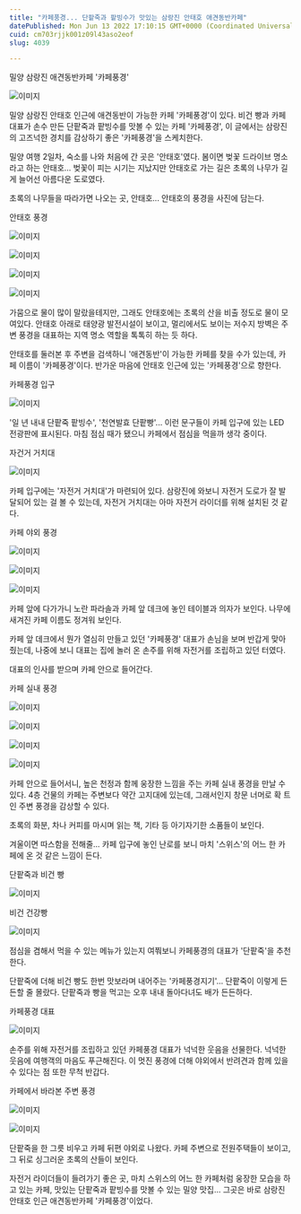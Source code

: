 ```yaml
---
title: "카페풍경... 단팥죽과 팥빙수가 맛있는 삼랑진 안태호 애견동반카페"
datePublished: Mon Jun 13 2022 17:10:15 GMT+0000 (Coordinated Universal Time)
cuid: cm703rjjk001z09l43aso2eof
slug: 4039

---
```



밀양 삼랑진 애견동반카페 '카페풍경'

![이미지](https://cdn.hashnode.com/res/hashnode/image/upload/v1739255369214/03b425ef-bfa8-4159-b7a1-2a94a19b3666.jpeg)

밀양 삼랑진 안태호 인근에 애견동반이 가능한 카페 '카페풍경'이 있다. 비건 빵과 카페 대표가 손수 만든 단팥죽과 팥빙수를 맛볼 수 있는 카페 '카페풍경', 이 글에서는 삼랑진의 고즈넉한 경치를 감상하기 좋은 '카페풍경'을 스케치한다.

밀양 여행 2일차, 숙소를 나와 처음에 간 곳은 '안태호'였다. 봄이면 벚꽃 드라이브 명소라고 하는 안태호... 벚꽃이 피는 시기는 지났지만 안태호로 가는 길은 초록의 나무가 길게 늘어선 아름다운 도로였다.

초록의 나무들을 따라가면 나오는 곳, 안태호... 안태호의 풍경을 사진에 담는다.

안태호 풍경

![이미지](https://cdn.hashnode.com/res/hashnode/image/upload/v1739255371206/b78f037c-b273-462a-9a16-b7cb7c5c911f.jpeg)

![이미지](https://cdn.hashnode.com/res/hashnode/image/upload/v1739255373326/eca34117-09d5-4364-b8e3-a48da25f88e4.jpeg)

![이미지](https://cdn.hashnode.com/res/hashnode/image/upload/v1739255375620/15772c27-8593-4484-acf4-641e4f781182.jpeg)

![이미지](https://cdn.hashnode.com/res/hashnode/image/upload/v1739255378133/561e33c6-d2ff-46bf-992c-e91b61d17d52.jpeg)

가뭄으로 물이 많이 말랐을테지만, 그래도 안태호에는 초록의 산을 비출 정도로 물이 모여있다. 안태호 아래로 태양광 발전시설이 보이고, 멀리에서도 보이는 저수지 방벽은 주변 풍경을 대표하는 지역 명소 역할을 톡톡히 하는 듯 하다.

안태호를 둘러본 후 주변을 검색하니 '애견동반'이 가능한 카페를 찾을 수가 있는데, 카페 이름이 '카페풍경'이다. 반가운 마음에 안태호 인근에 있는 '카페풍경'으로 향한다.

카페풍경 입구

![이미지](https://cdn.hashnode.com/res/hashnode/image/upload/v1739255380506/f4e8fcc0-adbe-41e6-81b4-0e4d922455a7.jpeg)

'일 년 내내 단팥죽 팥빙수', '천연발효 단팥빵'... 이런 문구들이 카페 입구에 있는 LED 전광판에 표시된다. 마침 점심 때가 됐으니 카페에서 점심을 먹을까 생각 중이다.

자건거 거치대

![이미지](https://cdn.hashnode.com/res/hashnode/image/upload/v1739255382721/5a7a9ea0-335c-4aba-8955-5803e58fb3f7.jpeg)

카페 입구에는 '자전거 거치대'가 마련되어 있다. 삼랑진에 와보니 자전거 도로가 잘 발달되어 있는 걸 볼 수 있는데, 자전거 거치대는 아마 자전거 라이더를 위해 설치된 것 같다.

카페 야외 풍경

![이미지](https://cdn.hashnode.com/res/hashnode/image/upload/v1739255384800/f29bba68-d026-4261-bc47-dc7b91b5ead7.jpeg)

![이미지](https://cdn.hashnode.com/res/hashnode/image/upload/v1739255386581/6c70537c-186d-45e7-92c6-8b06c8e4c6a0.jpeg)

![이미지](https://cdn.hashnode.com/res/hashnode/image/upload/v1739255388821/b594a7ed-685c-4a39-a68b-05df8d0de85c.jpeg)

카페 앞에 다가가니 노란 파라솔과 카페 앞 데크에 놓인 테이블과 의자가 보인다. 나무에 새겨진 카페 이름도 정겨워 보인다.

카페 앞 데크에서 뭔가 열심히 만들고 있던 '카페풍경' 대표가 손님을 보며 반갑게 맞아줬는데, 나중에 보니 대표는 집에 놀러 온 손주를 위해 자전거를 조립하고 있던 터였다.

대표의 인사를 받으며 카페 안으로 들어간다.

카페 실내 풍경

![이미지](https://cdn.hashnode.com/res/hashnode/image/upload/v1739255391654/86c7af0c-abec-4609-813b-4c70f3dbe721.jpeg)

![이미지](https://cdn.hashnode.com/res/hashnode/image/upload/v1739255394127/3fabcb17-5662-4e4a-b7d0-fc48222bc4a3.jpeg)

![이미지](https://cdn.hashnode.com/res/hashnode/image/upload/v1739255396170/af73fe18-947a-4303-97cc-dd8cc3b48521.jpeg)

![이미지](https://cdn.hashnode.com/res/hashnode/image/upload/v1739255398386/0c7227b0-d766-4d9c-a03e-81d6202e5bd6.jpeg)

카페 안으로 들어서니, 높은 천정과 함께 웅장한 느낌을 주는 카페 실내 풍경을 만날 수 있다. 4층 건물의 카페는 주변보다 약간 고지대에 있는데, 그래서인지 창문 너머로 확 트인 주변 풍경을 감상할 수 있다.

초록의 화분, 차나 커피를 마시며 읽는 책, 기타 등 아기자기한 소품들이 보인다.

겨울이면 따스함을 전해줄... 카페 입구에 놓인 난로를 보니 마치 '스위스'의 어느 한 카페에 온 것 같은 느낌이 든다.

단팥죽과 비건 빵

![이미지](https://cdn.hashnode.com/res/hashnode/image/upload/v1739255400677/7fdc8730-3cad-499d-bee3-c05a9dc8094f.jpeg)

비건 건강빵

![이미지](https://cdn.hashnode.com/res/hashnode/image/upload/v1739255402806/daa888fd-7480-4b9f-bf22-bb8d5a4a1e71.jpeg)

점심을 겸해서 먹을 수 있는 메뉴가 있는지 여쭤보니 카페풍경의 대표가 '단팥죽'을 추천한다.

단팥죽에 더해 비건 빵도 한번 맛보라며 내어주는 '카페풍경지기'... 단팥죽이 이렇게 든든할 줄 몰랐다. 단팥죽과 빵을 먹고는 오후 내내 돌아다녀도 배가 든든하다.

카페풍경 대표

![이미지](https://cdn.hashnode.com/res/hashnode/image/upload/v1739255404723/d36b3492-a737-4083-9a68-7ce8c79af913.jpeg)

손주를 위해 자전거를 조립하고 있던 카페풍경 대표가 넉넉한 웃음을 선물한다. 넉넉한 웃음에 여행객의 마음도 푸근해진다. 이 멋진 풍경에 더해 야외에서 반려견과 함께 있을 수 있다는 점 또한 무척 반갑다.

카페에서 바라본 주변 풍경

![이미지](https://cdn.hashnode.com/res/hashnode/image/upload/v1739255406688/04ba2efc-174a-4e2d-9207-b58c3dd2abc4.jpeg)

![이미지](https://cdn.hashnode.com/res/hashnode/image/upload/v1739255408940/bda22e2b-c7f7-47f2-aef6-1e71a3c37839.jpeg)

단팥죽을 한 그릇 비우고 카페 뒤편 야외로 나왔다. 카페 주변으로 전원주택들이 보이고, 그 뒤로 싱그러운 초록의 산들이 보인다.

자전거 라이더들이 들려가기 좋은 곳, 마치 스위스의 어느 한 카페처럼 웅장한 모습을 하고 있는 카페, 맛있는 단팥죽과 팥빙수를 맛볼 수 있는 밀양 맛집... 그곳은 바로 삼랑진 안태호 인근 애견동반카페 '카페풍경'이었다.